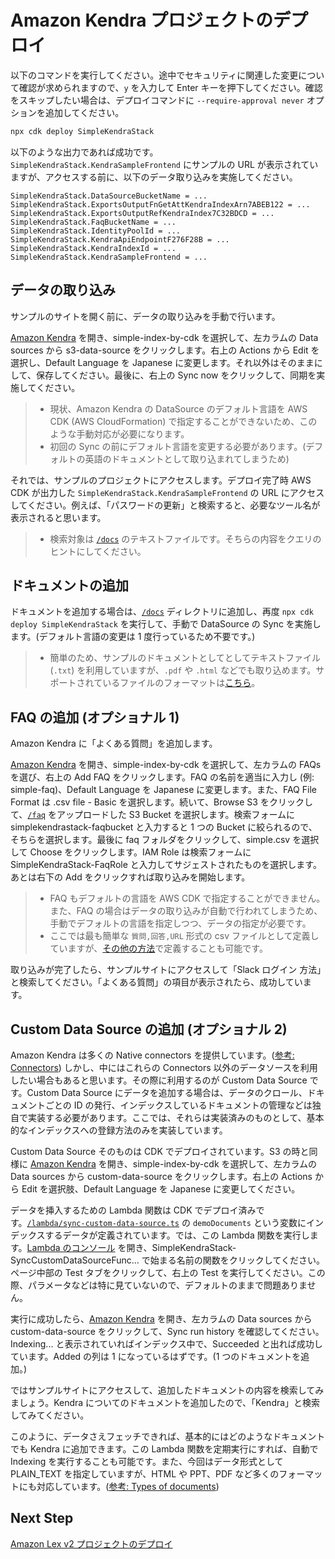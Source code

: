 # Amazon Kendra プロジェクトのデプロイ

以下のコマンドを実行してください。途中でセキュリティに関連した変更について確認が求められますので、`y` を入力して Enter キーを押下してください。確認をスキップしたい場合は、デプロイコマンドに `--require-approval never` オプションを追加してください。

```bash
npx cdk deploy SimpleKendraStack
```

以下のような出力であれば成功です。`SimpleKendraStack.KendraSampleFrontend` にサンプルの URL が表示されていますが、アクセスする前に、以下のデータ取り込みを実施してください。

```
SimpleKendraStack.DataSourceBucketName = ...
SimpleKendraStack.ExportsOutputFnGetAttKendraIndexArn7ABEB122 = ...
SimpleKendraStack.ExportsOutputRefKendraIndex7C32BDCD = ...
SimpleKendraStack.FaqBucketName = ...
SimpleKendraStack.IdentityPoolId = ...
SimpleKendraStack.KendraApiEndpointF276F28B = ...
SimpleKendraStack.KendraIndexId = ...
SimpleKendraStack.KendraSampleFrontend = ...
```

## データの取り込み

サンプルのサイトを開く前に、データの取り込みを手動で行います。

[Amazon Kendra](https://console.aws.amazon.com/kendra/home) を開き、simple-index-by-cdk を選択して、左カラムの Data sources から s3-data-source をクリックします。右上の Actions から Edit を選択し、Default Language を Japanese に変更します。それ以外はそのままにして、保存してください。最後に、右上の Sync now をクリックして、同期を実施してください。

> - 現状、Amazon Kendra の DataSource のデフォルト言語を AWS CDK (AWS CloudFormation) で指定することができないため、このような手動対応が必要になります。
> - 初回の Sync の前にデフォルト言語を変更する必要があります。(デフォルトの英語のドキュメントとして取り込まれてしまうため)

それでは、サンプルのプロジェクトにアクセスします。デプロイ完了時 AWS CDK が出力した `SimpleKendraStack.KendraSampleFrontend` の URL にアクセスしてください。例えば、「パスワードの更新」と検索すると、必要なツール名が表示されると思います。

> - 検索対象は [`/docs`](/docs) のテキストファイルです。そちらの内容をクエリのヒントにしてください。

## ドキュメントの追加

ドキュメントを追加する場合は、[`/docs`](/docs) ディレクトリに追加し、再度 `npx cdk deploy SimpleKendraStack` を実行して、手動で DataSource の Sync を実施します。(デフォルト言語の変更は 1 度行っているため不要です。)

> - 簡単のため、サンプルのドキュメントとしてとしてテキストファイル (`.txt`) を利用していますが、`.pdf` や `.html` などでも取り込めます。サポートされているファイルのフォーマットは[こちら](https://docs.aws.amazon.com/kendra/latest/dg/index-document-types.html)。

## FAQ の追加 (オプショナル 1)

Amazon Kendra に「よくある質問」を追加します。

[Amazon Kendra](https://console.aws.amazon.com/kendra/home) を開き、simple-index-by-cdk を選択して、左カラムの FAQs を選び、右上の Add FAQ をクリックします。FAQ の名前を適当に入力し (例: simple-faq)、Default Language を Japanese に変更します。また、FAQ File Format は .csv file - Basic を選択します。続いて、Browse S3 をクリックして、[`/faq`](/faq) をアップロードした S3 Bucket を選択します。検索フォームに simplekendrastack-faqbucket と入力すると 1 つの Bucket に絞られるので、そちらを選択します。最後に faq フォルダをクリックして、simple.csv を選択して Choose をクリックします。IAM Role は検索フォームに SimpleKendraStack-FaqRole と入力してサジェストされたものを選択します。あとは右下の Add をクリックすれば取り込みを開始します。

> - FAQ もデフォルトの言語を AWS CDK で指定することができません。また、FAQ の場合はデータの取り込みが自動で行われてしまうため、手動でデフォルトの言語を指定しつつ、データの指定が必要です。
> - ここでは最も簡単な `質問,回答,URL` 形式の csv ファイルとして定義していますが、[その他の方法](https://docs.aws.amazon.com/ja_jp/kendra/latest/dg/in-creating-faq.html)で定義することも可能です。

取り込みが完了したら、サンプルサイトにアクセスして「Slack ログイン 方法」と検索してください。「よくある質問」の項目が表示されたら、成功しています。

## Custom Data Source の追加 (オプショナル 2)

Amazon Kendra は多くの Native connectors を提供しています。([参考: Connectors](https://aws.amazon.com/kendra/connectors/)) しかし、中にはこれらの Connectors 以外のデータソースを利用したい場合もあると思います。その際に利用するのが Custom Data Source です。Custom Data Source にデータを追加する場合は、データのクロール、ドキュメントごとの ID の発行、インデックスしているドキュメントの管理などは独自で実装する必要があります。ここでは、それらは実装済みのものとして、基本的なインデックスへの登録方法のみを実装しています。

Custom Data Source そのものは CDK でデプロイされています。S3 の時と同様に [Amazon Kendra](https://console.aws.amazon.com/kendra/home) を開き、simple-index-by-cdk を選択して、左カラムの Data sources から custom-data-source をクリックします。右上の Actions から Edit を選択肢、Default Language を Japanese に変更してください。

データを挿入するための Lambda 関数は CDK でデプロイ済みです。[`/lambda/sync-custom-data-source.ts`](/lambda/sync-custom-data-source.ts) の `demoDocuments` という変数にインデックスするデータが定義されています。では、この Lambda 関数を実行します。[Lambda のコンソール](https://console.aws.amazon.com/lambda/home) を開き、SimpleKendraStack-SyncCustomDataSourceFunc... で始まる名前の関数をクリックしてください。ページ中部の Test タブをクリックして、右上の Test を実行してください。この際、パラメータなどは特に見ていないので、デフォルトのままで問題ありません。

実行に成功したら、[Amazon Kendra](https://console.aws.amazon.com/kendra/home) を開き、左カラムの Data sources から custom-data-source をクリックして、Sync run history を確認してください。Indexing... と表示されていればインデックス中で、Succeeded と出れば成功しています。Added の列は 1 になっているはずです。(1 つのドキュメントを追加。)

ではサンプルサイトにアクセスして、追加したドキュメントの内容を検索してみましょう。Kendra についてのドキュメントを追加したので、「Kendra」と検索してみてください。

このように、データさえフェッチできれば、基本的にはどのようなドキュメントでも Kendra に追加できます。この Lambda 関数を定期実行にすれば、自動で Indexing を実行することも可能です。また、今回はデータ形式として PLAIN_TEXT を指定していますが、HTML や PPT、PDF など多くのフォーマットにも対応しています。([参考: Types of documents](https://docs.aws.amazon.com/kendra/latest/dg/index-document-types.html))

## Next Step

[Amazon Lex v2 プロジェクトのデプロイ](/guide/04_DEPLOY_LEXV2.md)
